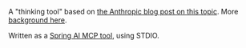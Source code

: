 A "thinking tool" based on
[the Anthropic blog post on this topic](https://www.anthropic.com/engineering/claude-think-tool). 
More [background here](https://simonwillison.net/2025/Mar/21/the-think-tool/).

Written as a [Spring AI MCP tool](https://docs.spring.io/spring-ai-mcp/reference/spring-mcp.html), using STDIO.